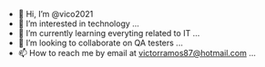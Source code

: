 - 👋 Hi, I’m @vico2021
- 👀 I’m interested in technology ...
- 🌱 I’m currently learning everyting related to IT ...
- 💞️ I’m looking to collaborate on QA testers ...
- 📫 How to reach me by email at victorramos87@hotmail.com ...

<!---
vico2021/vico2021 is a ✨ special ✨ repository because its `README.md` (this file) appears on your GitHub profile.
You can click the Preview link to take a look at your changes.
--->
